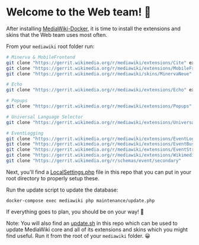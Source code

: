 # Welcome to the Web team! 👋

After installing
[MediaWiki-Docker](https://www.mediawiki.org/wiki/MediaWiki-Docker), it is time
to install the extensions and skins that the Web team uses most often.

From your `mediawiki` root folder run:

```sh
# Minerva & MobileFrontend
git clone "https://gerrit.wikimedia.org/r/mediawiki/extensions/Cite" extensions/Cite
git clone "https://gerrit.wikimedia.org/r/mediawiki/extensions/MobileFrontend" extensions/MobileFrontend
git clone "https://gerrit.wikimedia.org/r/mediawiki/skins/MinervaNeue" skins/MinervaNeue

# Echo
git clone "https://gerrit.wikimedia.org/r/mediawiki/extensions/Echo" extensions/Echo

# Popups
git clone "https://gerrit.wikimedia.org/r/mediawiki/extensions/Popups" extensions/Popups

# Universal Language Selector
git clone "https://gerrit.wikimedia.org/r/mediawiki/extensions/UniversalLanguageSelector" extensions/UniversalLanguageSelector

# EventLogging
git clone "https://gerrit.wikimedia.org/r/mediawiki/extensions/EventLogging" extensions/EventLogging
git clone "https://gerrit.wikimedia.org/r/mediawiki/extensions/EventBus" extensions/EventBus
git clone "https://gerrit.wikimedia.org/r/mediawiki/extensions/EventStreamConfig" extensions/EventStreamConfig
git clone "https://gerrit.wikimedia.org/r/mediawiki/extensions/WikimediaEvents" extensions/WikimediaEvents
git clone "https://gerrit.wikimedia.org/r/schemas/event/secondary"
```

Next, you'll find a [LocalSettings.php](LocalSettings.php) file in this repo
that you can put in your root directory to properly setup these.

Run the update script to update the database:
```
docker-compose exec mediawiki php maintenance/update.php
```

If everything goes to plan, you should be on your way! 🎉

Note: You will also find an [update.sh](script) in this repo which can be used
to update MediaWiki core and all of its extensions and skins which you might
find useful. Run it from the root of your `mediawiki` folder. 😀
